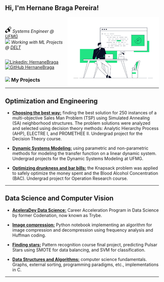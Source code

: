 <h2> Hi, I'm Hernane Braga Pereira! </h2>
<img align='right' src="cover.gif" width="300"></br>

<p><em>

<img src="certificate.png" width="20"> Systems Engineer @ <a href="https://ufmg.br/international-visitors">UFMG</a></br>
<img src="https://media.giphy.com/media/5aYfJYohCSeYgtVlUj/giphy.gif" width="35">  Working with ML Projects @ <a href="http://www.delt.ufmg.br/">DELT</a>
</em></p>
</br>
[![Linkedin: HernaneBraga](https://img.shields.io/badge/-hernanebraga-blue?style=flat-square&logo=Linkedin&logoColor=white)](https://www.linkedin.com/in/hernane-braga-pereira//)
<br>
[![GitHub HernaneBraga](https://img.shields.io/github/followers/hernaneBraga?label=follow&style=social)](https://github.com/hernaneBraga)


### <img src="https://media.giphy.com/media/iDaCeaKrHhUI1I8e2b/giphy.gif" width="25"> My Projects
---
## Optimization and Engineering 

- __[Choosing the best way:](https://github.com/hernaneBraga/TD)__ finding the best solution for 250 instances of a multi-objective Sales Man Problem (TSP) using Simulated Annealing (SA) neighborhood structures. The problem solutions were analyzed and selected using decision theory methods: Analytic Hierarchy Process (AHP), ELECTRE I, and PROMETHEE II. Undergrad project for the Decision Theory course.

- __[Dynamic Systems Modeling:](https://github.com/hernaneBraga/Dynamic_Systems_Modeling)__ using parametric and non-parametric methods for modeling the transfer function on a linear dynamic system. Undergrad projects for the Dynamic Systems Modeling at UFMG.

- __[Optimizing drunkness and bar bills:](https://github.com/hernaneBraga/Pesquisa-Operacional-UFMG)__ the Knapsack problem was applied to safely optimize the money spent and the Blood Alcohol Concentration (BAC). Undergrad project for Operation Research course.

---
## Data Science and Computer Vision

- __[AceleraDev Data Science:](https://github.com/hernaneBraga/AceleraDev-Data_Science)__ Career Acceleration Program in Data Science by former Codenation, now known as Trybe.

- __[Image compression:](https://github.com/hernaneBraga/Visual_Computing/tree/master/Image%20compression)__ Python notebook implementing an algorithm for image compression and decompression using frequency analysis and Huffman coding.

- __[Finding stars:](https://github.com/hernaneBraga/Pattern_Recognition_UFMG)__ Pattern recognition course final project, predicting Pulsar Stars using SMOTE for data balancing, and SVM for classification.

- __[Data Structures and Algorithms:](https://github.com/hernaneBraga/Data_Structures_Algorithms)__ computer science fundamentals. Graphs, external sorting, programming paradigms, etc., implementations in C.

---
